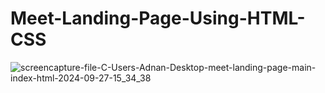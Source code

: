 # Meet-Landing-Page-Using-HTML-CSS
![screencapture-file-C-Users-Adnan-Desktop-meet-landing-page-main-index-html-2024-09-27-15_34_38](https://github.com/user-attachments/assets/17df5c12-da16-4a6c-a828-53be6fc01d77)
